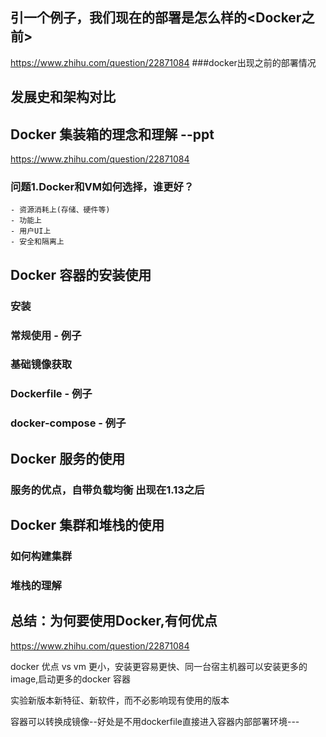 
## 引一个例子，我们现在的部署是怎么样的<Docker之前>
https://www.zhihu.com/question/22871084 ###docker出现之前的部署情况

## 发展史和架构对比
## Docker 集装箱的理念和理解 --ppt
https://www.zhihu.com/question/22871084

### 问题1.Docker和VM如何选择，谁更好？
    - 资源消耗上(存储、硬件等)
    - 功能上
    - 用户UI上
    - 安全和隔离上

## Docker 容器的安装使用

### 安装
### 常规使用 - 例子
### 基础镜像获取
### Dockerfile - 例子
### docker-compose - 例子

## Docker 服务的使用
### 服务的优点，自带负载均衡 出现在1.13之后

## Docker 集群和堆栈的使用
### 如何构建集群
### 堆栈的理解


## 总结：为何要使用Docker,有何优点

https://www.zhihu.com/question/22871084


docker 优点
vs vm 更小，安装更容易更快、同一台宿主机器可以安装更多的image,启动更多的docker 容器

实验新版本新特征、新软件，而不必影响现有使用的版本

容器可以转换成镜像--好处是不用dockerfile直接进入容器内部部署环境---




